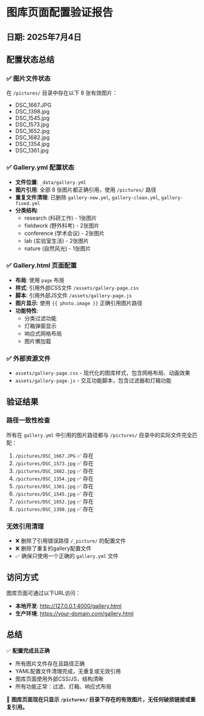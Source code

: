 # 图库页面配置验证报告

## 日期: 2025年7月4日

## 配置状态总结

### ✅ 图片文件状态
在 `/pictures/` 目录中存在以下 8 张有效图片：
- DSC_1667.JPG
- DSC_1398.jpg 
- DSC_1545.jpg
- DSC_1573.jpg
- DSC_1652.jpg
- DSC_1682.jpg
- DSC_1354.jpg
- DSC_1361.jpg

### ✅ Gallery.yml 配置状态
- **文件位置**: `_data/gallery.yml`
- **图片引用**: 全部 8 张图片都正确引用，使用 `/pictures/` 路径
- **重复文件清理**: 已删除 `gallery-new.yml`, `gallery-clean.yml`, `gallery-fixed.yml`
- **分类结构**: 
  - research (科研工作) - 1张图片
  - fieldwork (野外科考) - 2张图片  
  - conference (学术会议) - 2张图片
  - lab (实验室生活) - 2张图片
  - nature (自然风光) - 1张图片

### ✅ Gallery.html 页面配置
- **布局**: 使用 `page` 布局
- **样式**: 引用外部CSS文件 `/assets/gallery-page.css`
- **脚本**: 引用外部JS文件 `/assets/gallery-page.js`
- **图片显示**: 使用 `{{ photo.image }}` 正确引用图片路径
- **功能特性**:
  - 分类过滤功能
  - 灯箱弹窗显示
  - 响应式网格布局
  - 图片懒加载

### ✅ 外部资源文件
- `assets/gallery-page.css` - 现代化的图库样式，包含网格布局、动画效果
- `assets/gallery-page.js` - 交互功能脚本，包含过滤器和灯箱功能

## 验证结果

### 路径一致性检查
所有在 `gallery.yml` 中引用的图片路径都与 `/pictures/` 目录中的实际文件完全匹配：

1. `/pictures/DSC_1667.JPG` ✅ 存在
2. `/pictures/DSC_1573.jpg` ✅ 存在
3. `/pictures/DSC_1682.jpg` ✅ 存在
4. `/pictures/DSC_1354.jpg` ✅ 存在
5. `/pictures/DSC_1361.jpg` ✅ 存在
6. `/pictures/DSC_1545.jpg` ✅ 存在
7. `/pictures/DSC_1652.jpg` ✅ 存在
8. `/pictures/DSC_1398.jpg` ✅ 存在

### 无效引用清理
- ❌ 删除了引用错误路径 `/_picture/` 的配置文件
- ❌ 删除了重复的gallery配置文件
- ✅ 确保只使用一个正确的 `gallery.yml` 文件

## 访问方式
图库页面可通过以下URL访问：
- **本地开发**: http://127.0.0.1:4000/gallery.html
- **生产环境**: https://your-domain.com/gallery.html

## 总结
✅ **配置完成且正确**
- 所有图片文件存在且路径正确
- YAML配置文件清理完成，无重复或无效引用
- 图库页面使用外部CSS/JS，结构清晰
- 所有功能正常：过滤、灯箱、响应式布局

🎯 **图库页面现在只显示 `/pictures/` 目录下存在的有效图片，无任何破损链接或重复引用。**
